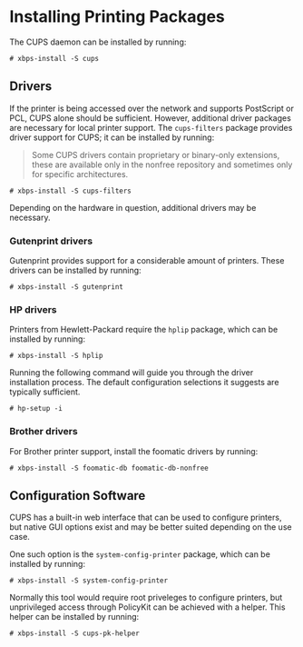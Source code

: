 # Installing Printing Packages

The CUPS daemon can be installed by running:

```
# xbps-install -S cups
```

## Drivers

If the printer is being accessed over the network and supports
PostScript or PCL, CUPS alone should be sufficient. However,
additional driver packages are necessary for local printer
support. The `cups-filters` package provides driver support for CUPS;
it can be installed by running:

> Some CUPS drivers contain proprietary or binary-only extensions,
> these are available only in the nonfree repository and sometimes
> only for specific architectures.

```
# xbps-install -S cups-filters
```

Depending on the hardware in question, additional drivers may be necessary.

### Gutenprint drivers

Gutenprint provides support for a considerable amount of printers. These drivers
can be installed by running:

```
# xbps-install -S gutenprint
```

### HP drivers

Printers from Hewlett-Packard require the `hplip` package, which can be
installed by running:

```
# xbps-install -S hplip
```

Running the following command will guide you through the driver
installation process. The default configuration selections it suggests
are typically sufficient.

```
# hp-setup -i
```

### Brother drivers

For Brother printer support, install the foomatic drivers by running:

```
# xbps-install -S foomatic-db foomatic-db-nonfree
```

## Configuration Software

CUPS has a built-in web interface that can be used to configure printers, but
native GUI options exist and may be better suited depending on the use case.

One such option is the `system-config-printer` package, which can be
installed by running:

```
# xbps-install -S system-config-printer
```

Normally this tool would require root priveleges to configure
printers, but unprivileged access through PolicyKit can be achieved
with a helper. This helper can be installed by running:

```
# xbps-install -S cups-pk-helper
```

